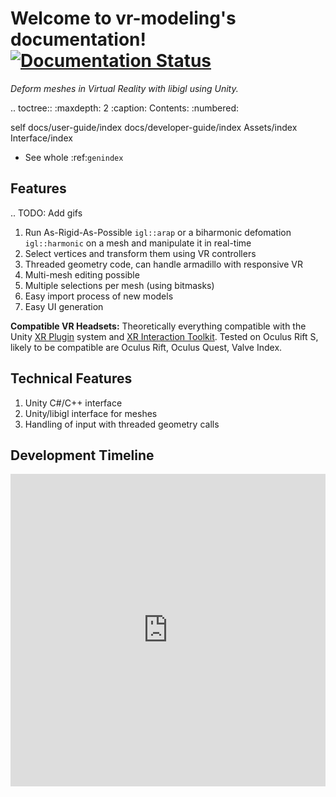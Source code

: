 # Welcome to vr-modeling's documentation! <a href='https://vr-modeling.readthedocs.io/?badge=latest'><img src='https://readthedocs.org/projects/vr-modeling/badge/?version=latest' alt='Documentation Status' /></a>

*Deform meshes in Virtual Reality with libigl using Unity.*

.. toctree::
   :maxdepth: 2
   :caption: Contents:
   :numbered:

   self
   docs/user-guide/index
   docs/developer-guide/index
   Assets/index
   Interface/index

- See whole :ref:`genindex`

## Features

.. TODO: Add gifs

1. Run As-Rigid-As-Possible `igl::arap` or a biharmonic defomation `igl::harmonic` on a mesh and manipulate it
   in real-time
1. Select vertices and transform them using VR controllers
1. Threaded geometry code, can handle armadillo with responsive VR
1. Multi-mesh editing possible
1. Multiple selections per mesh (using bitmasks)
1. Easy import process of new models
1. Easy UI generation

**Compatible VR Headsets:** Theoretically everything compatible with the Unity [XR Plugin](https://docs.unity3d.com/Manual/XR.html)
system and [XR Interaction Toolkit](https://docs.unity3d.com/Packages/com.unity.xr.interaction.toolkit@0.9/manual/index.html).
Tested on Oculus Rift S, likely to be compatible are Oculus Rift, Oculus Quest, Valve Index.

## Technical Features

1. Unity C#/C++ interface
1. Unity/libigl interface for meshes
1. Handling of input with threaded geometry calls

## Development Timeline

<iframe allowfullscreen src='https://timelines.gitkraken.com/timeline/c1c573c02b5749eca69a3107f3b57999?showControlPanel=true&showMinimap=true&allowPresentationMode=true' style='width:100%;height:500px;border:none;'></iframe>
